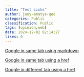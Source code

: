 ```yaml
---
title: "Test Links"
author: jeny-amatya-qed
categories: Public
classification: Public
tags: [opinion,web]
date: 2024-12-02 02:14:27 
likes: 0
---
```



[Google in same tab using markdown](https://www.google.com/)

<a href="https://www.google.com/">Google in same tab using a href</a>

<a href="https://www.google.com/" target="_blank">Google in different tab using a href</a>